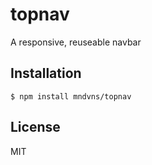 
# topnav

  A responsive, reuseable navbar

## Installation

    $ npm install mndvns/topnav

## License

  MIT
